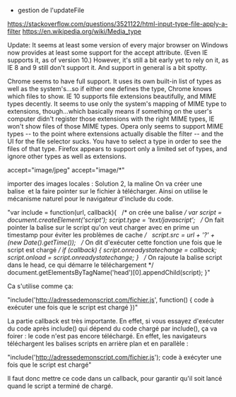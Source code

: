 - gestion de l'updateFile

https://stackoverflow.com/questions/3521122/html-input-type-file-apply-a-filter
https://en.wikipedia.org/wiki/Media_type


Update: It seems at least some version of every major browser on Windows now provides at least some support for the accept attribute. (Even IE supports it, as of version 10.) However, it's still a bit early yet to rely on it, as IE 8 and 9 still don't support it. And support in general is a bit spotty.

Chrome seems to have full support. It uses its own built-in list of types as well as the system's...so if either one defines the type, Chrome knows which files to show.
IE 10 supports file extensions beautifully, and MIME types decently. It seems to use only the system's mapping of MIME type to extensions, though...which basically means if something on the user's computer didn't register those extensions with the right MIME types, IE won't show files of those MIME types.
Opera only seems to support MIME types -- to the point where extensions actually disable the filter -- and the UI for the file selector sucks. You have to select a type in order to see the files of that type.
Firefox appears to support only a limited set of types, and ignore other types as well as extensions.

accept="image/jpeg"
accept="image/*"


importer des images locales :
Solution 2, la maline
On va créer une balise <script></script> et la faire pointer sur le fichier à télécharger. Ainsi on utilise le mécanisme naturel pour le navigateur d'include du code.

"var include = function(url, callback){
 
    /* on crée une balise<script type="text/javascript"></script> */
    var script = document.createElement('script');
    script.type = 'text/javascript';
 
    /* On fait pointer la balise sur le script qu'on veut charger
       avec en prime un timestamp pour éviter les problèmes de cache
    */
 
    script.src = url + '?' + (new Date().getTime());
 
    /* On dit d'exécuter cette fonction une fois que le script est chargé */
    if (callback) {
        script.onreadystatechange = callback;
        script.onload = script.onreadystatechange;
    }
 
    /* On rajoute la balise script dans le head, ce qui démarre le téléchargement */
    document.getElementsByTagName('head')[0].appendChild(script);
}"

Ca s'utilise comme ça:

"include('http://adressedemonscript.com/fichier.js', function() {
    code à exécuter une fois que le script est chargé
})"


La partie callback est très importante. En effet, si vous essayez d'exécuter du code après include() qui dépend du code chargé par include(), ça va foirer : le code n'est pas encore téléchargé. En effet, les navigateurs téléchargent les balises scripts en arrière plan et en parallèle :

"include('http://adressedemonscript.com/fichier.js');
code à exécyter une fois que le script est chargé"

Il faut donc mettre ce code dans un callback, pour garantir qu'il soit lancé quand le script a terminé de chargé.